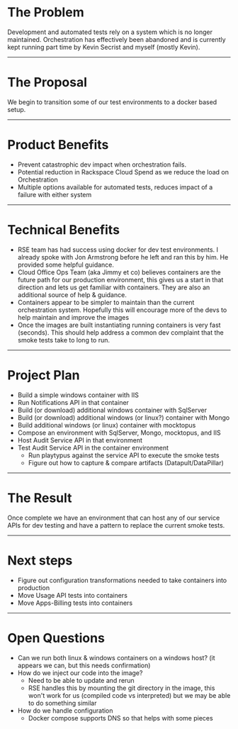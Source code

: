 # The Problem
Development and automated tests rely on a system which is no longer maintained. 
Orchestration has effectively been abandoned and is currently kept running
part time by Kevin Secrist and myself (mostly Kevin).
	
---

# The Proposal
We begin to transition some of our test environments to a docker based setup.
	
--- 

# Product Benefits
+ Prevent catastrophic dev impact when orchestration fails. 
+ Potential reduction in Rackspace Cloud Spend as we reduce the load on Orchestration
+ Multiple options available for automated tests, reduces impact of a failure with either system

---

# Technical Benefits
+ RSE team has had success using docker for dev test environments. I already spoke with Jon Armstrong before he left and ran this by him. He provided some helpful guidance.
+ Cloud Office Ops Team (aka Jimmy et co) believes containers are the future path for our production environment, this gives us a start in that direction and lets 
us get familiar with containers. They are also an additional source of help & guidance.
+ Containers appear to be simpler to maintain than the current orchestration system. Hopefully this will encourage more of the devs to help maintain and improve the images
+ Once the images are built instantiating running containers is very fast (seconds). This should help address a common dev complaint that the smoke tests take to long to run.

---

	
# Project Plan
- Build a simple windows container with IIS
- Run Notifications API in that container
- Build (or download) additional windows container with SqlServer
- Build (or download) additional windows (or linux?) container with Mongo
- Build additional windows (or linux) container with mocktopus
- Compose an environment with SqlServer, Mongo, mocktopus, and IIS
- Host Audit Service API in that environment
- Test Audit Service API in the container environment
	- Run playtypus against the service API to execute the smoke tests
	- Figure out how to capture & compare artifacts (Datapult/DataPillar)

---

	
# The Result
Once complete we have an environment that can host any of our service APIs for dev testing 
and have a pattern to replace the current smoke tests.

---

	
# Next steps
- Figure out configuration transformations needed to take containers into production
- Move Usage API tests into containers
- Move Apps-Billing tests into containers

---

	
# Open Questions
- Can we run both linux & windows containers on a windows host? (it appears we can, but this needs confirmation)
- How do we inject our code into the image?
	+ Need to be able to update and rerun
	+ RSE handles this by mounting the git directory in the image, this won't work for us (compiled code vs interpreted) but we may be able to do something similar
- How do we handle configuration
	+ Docker compose supports DNS so that helps with some pieces
